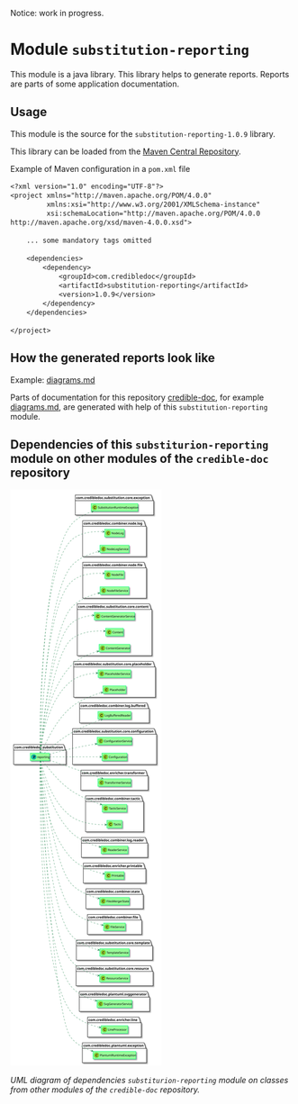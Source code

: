 Notice: work in progress.

# Module `substitution-reporting`
This module is a java library. This library helps to generate reports.
Reports are parts of some application documentation.

## Usage
This module is the source for the `substitution-reporting-1.0.9` library.

This library can be loaded from the [Maven Central Repository](https://mvnrepository.com/artifact/com.credibledoc/substitution-reporting).

Example of Maven configuration in a `pom.xml` file

    <?xml version="1.0" encoding="UTF-8"?>
    <project xmlns="http://maven.apache.org/POM/4.0.0"
             xmlns:xsi="http://www.w3.org/2001/XMLSchema-instance"
             xsi:schemaLocation="http://maven.apache.org/POM/4.0.0 http://maven.apache.org/xsd/maven-4.0.0.xsd">
    
        ... some mandatory tags omitted
    
        <dependencies>
            <dependency>
                <groupId>com.credibledoc</groupId>
                <artifactId>substitution-reporting</artifactId>
                <version>1.0.9</version>
            </dependency>
        </dependencies>
    
    </project>

## How the generated reports look like
Example: [diagrams.md](../../credible-doc-generator/doc/diagrams.md)

Parts of documentation for this repository [credible-doc](../README.md),
for example [diagrams.md](../../credible-doc-generator/doc/diagrams.md), are generated with help of this `substitution-reporting` module.

## Dependencies of this `substiturion-reporting` module on other modules of the `credible-doc` repository
![UML diagram of dependencies `substiturion-reporting` module on classes from other modules of the `credible-doc` repository.](img/README.md_3.svg?sanitize=true)

_UML diagram of dependencies `substiturion-reporting` module on classes from other modules of the `credible-doc` repository._
